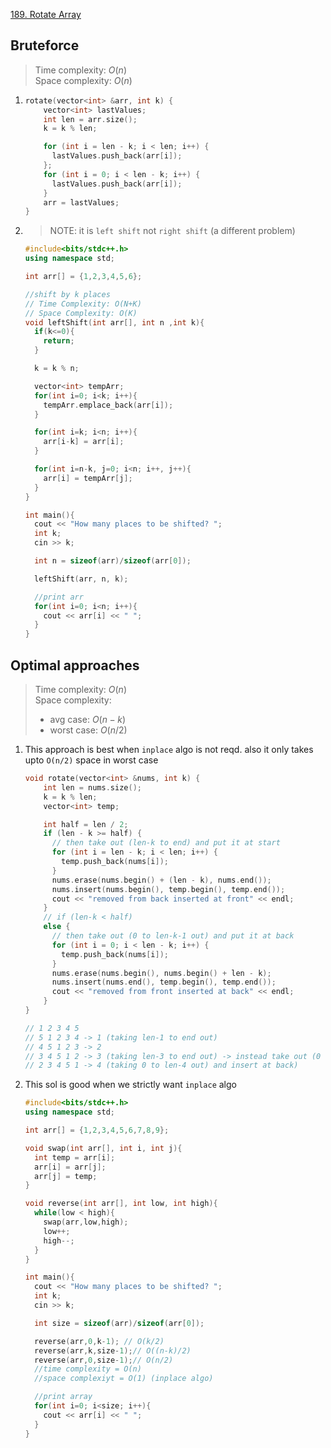 [189. Rotate Array](https://leetcode.com/problems/rotate-array/description/)

## Bruteforce
> Time complexity: $O(n)$  
> Space complexity: $O(n)$
1.  ```cpp
    rotate(vector<int> &arr, int k) {
        vector<int> lastValues;
        int len = arr.size();
        k = k % len;

        for (int i = len - k; i < len; i++) {
          lastValues.push_back(arr[i]);
        };
        for (int i = 0; i < len - k; i++) {
          lastValues.push_back(arr[i]);
        }
        arr = lastValues;
    }
    ```
2.  > NOTE: it is `left shift` not `right shift` (a different problem)
    ```cpp
    #include<bits/stdc++.h>
    using namespace std;

    int arr[] = {1,2,3,4,5,6};

    //shift by k places
    // Time Complexity: O(N+K)
    // Space Complexity: O(K)
    void leftShift(int arr[], int n ,int k){
      if(k<=0){
        return;
      }

      k = k % n;

      vector<int> tempArr;
      for(int i=0; i<k; i++){
        tempArr.emplace_back(arr[i]);
      }

      for(int i=k; i<n; i++){
        arr[i-k] = arr[i];
      }

      for(int i=n-k, j=0; i<n; i++, j++){
        arr[i] = tempArr[j];
      }
    }

    int main(){
      cout << "How many places to be shifted? ";
      int k;
      cin >> k;

      int n = sizeof(arr)/sizeof(arr[0]);

      leftShift(arr, n, k); 

      //print arr
      for(int i=0; i<n; i++){
        cout << arr[i] << " ";
      }
    }
    ```

## Optimal approaches
> Time complexity: $O(n)$  
> Space complexity: 
>  - avg case: $O(n-k)$
>  - worst case: $O(n/2)$
1. This approach is best when `inplace` algo is not reqd. also it only takes upto `O(n/2)` space in worst case 
    ```cpp
    void rotate(vector<int> &nums, int k) {
        int len = nums.size();
        k = k % len;
        vector<int> temp;

        int half = len / 2;
        if (len - k >= half) {
          // then take out (len-k to end) and put it at start
          for (int i = len - k; i < len; i++) {
            temp.push_back(nums[i]);
          }
          nums.erase(nums.begin() + (len - k), nums.end());
          nums.insert(nums.begin(), temp.begin(), temp.end());
          cout << "removed from back inserted at front" << endl;
        }
        // if (len-k < half)
        else {
          // then take out (0 to len-k-1 out) and put it at back
          for (int i = 0; i < len - k; i++) {
            temp.push_back(nums[i]);
          }
          nums.erase(nums.begin(), nums.begin() + len - k);
          nums.insert(nums.end(), temp.begin(), temp.end());
          cout << "removed from front inserted at back" << endl;
        }
    }

    // 1 2 3 4 5
    // 5 1 2 3 4 -> 1 (taking len-1 to end out)
    // 4 5 1 2 3 -> 2
    // 3 4 5 1 2 -> 3 (taking len-3 to end out) -> instead take out (0 to len-3 out)
    // 2 3 4 5 1 -> 4 (taking 0 to len-4 out) and insert at back)
    ```
2. This sol is good when we strictly want `inplace` algo
    ```cpp
    #include<bits/stdc++.h>
    using namespace std;

    int arr[] = {1,2,3,4,5,6,7,8,9};

    void swap(int arr[], int i, int j){
      int temp = arr[i];
      arr[i] = arr[j];
      arr[j] = temp;
    }

    void reverse(int arr[], int low, int high){
      while(low < high){
        swap(arr,low,high);
        low++;
        high--;
      }
    }

    int main(){
      cout << "How many places to be shifted? ";
      int k;
      cin >> k;

      int size = sizeof(arr)/sizeof(arr[0]);

      reverse(arr,0,k-1); // O(k/2)
      reverse(arr,k,size-1);// O((n-k)/2)
      reverse(arr,0,size-1);// O(n/2)
      //time complexity = O(n)
      //space complexiyt = O(1) (inplace algo)

      //print array
      for(int i=0; i<size; i++){
        cout << arr[i] << " ";
      }
    }
    ```